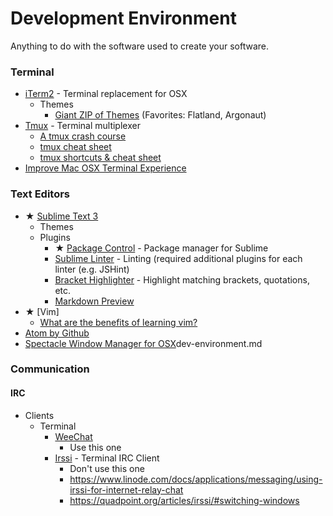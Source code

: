 # Development Environment
Anything to do with the software used to create your software.

### Terminal
  + [iTerm2](https://www.iterm2.com/) - Terminal replacement for OSX
    + Themes
      + [Giant ZIP of Themes](http://iterm2colorschemes.com/) (Favorites: Flatland, Argonaut)
  + [Tmux](https://tmux.github.io/) - Terminal multiplexer
    + [A tmux crash course](https://robots.thoughtbot.com/a-tmux-crash-course)
    + [tmux cheat sheet](https://gist.github.com/andreyvit/2921703)
    + [tmux shortcuts & cheat sheet](https://gist.github.com/MohamedAlaa/2961058)
  + [Improve Mac OSX Terminal Experience](http://osxdaily.com/2013/02/05/improve-terminal-appearance-mac-os-x/)

### Text Editors
  + ★ [Sublime Text 3](http://www.sublimetext.com/3)
    + Themes
    + Plugins
      + ★ [Package Control](https://packagecontrol.io/) - Package manager for Sublime
      + [Sublime Linter](https://packagecontrol.io/packages/SublimeLinter) - Linting (required additional plugins for each linter (e.g. JSHint)
      + [Bracket Highlighter](https://github.com/facelessuser/BracketHighlighter) - Highlight matching brackets, quotations, etc.
      + [Markdown Preview](https://github.com/revolunet/sublimetext-markdown-preview)
  + ★ [Vim]
    + [What are the benefits of learning vim?](http://stackoverflow.com/questions/597077/what-are-the-benefits-of-learning-vim)
  + [Atom by Github](https://atom.io/)
+ [Spectacle Window Manager for OSX](http://spectacleapp.com/)dev-environment.md

### Communication
#### IRC
+ Clients
  + Terminal
    + [WeeChat](https://weechat.org/)
      + Use this one
    + [Irssi]() - Terminal IRC Client
      + Don't use this one
      + https://www.linode.com/docs/applications/messaging/using-irssi-for-internet-relay-chat
      + https://quadpoint.org/articles/irssi/#switching-windows

